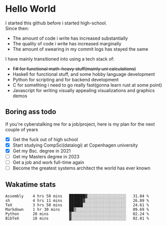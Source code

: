 # Hello World

I started this github before i started high-school.  
Since then:
- The amount of code i write has increased substantially
- The quality of code i write has increased marginally
- The amount of swearing in my commit logs has stayed the same

I have mainly transitioned into using a tech stack of:
- ~~F# for functional math-heavy stuff(mainly uni calculations)~~
- Haskell for functional stuff, and some hobby language development
- Python for scripting and for backend development
- C for something i need to go really fast(gonna learn rust at some point)
- Javascript for writing visually appealing visualizations and graphics demos

## Boring ass todo
If you're cyberstalking me for a job/project, here is my plan for the next couple of years
- [x] Get the fuck out of high school
- [x] Start studying CompSci(datalogi) at Copenhagen university
- [x] Get my Bsc. degree in 2021
- [ ] Get my Masters degree in 2023
- [ ] Get a job and work full-time again
- [ ] Become the greatest systems architect the world has ever known

## Wakatime stats
<!--START_SECTION:waka-->

```text
Assembly    4 hrs 50 mins   ███████▓░░░░░░░░░░░░░░░░░   31.04 %
sh          4 hrs 11 mins   ██████▓░░░░░░░░░░░░░░░░░░   26.89 %
TeX         3 hrs 50 mins   ██████░░░░░░░░░░░░░░░░░░░   24.61 %
Markdown    1 hr 30 mins    ██▒░░░░░░░░░░░░░░░░░░░░░░   09.69 %
Python      20 mins         ▓░░░░░░░░░░░░░░░░░░░░░░░░   02.24 %
BibTeX      18 mins         ▓░░░░░░░░░░░░░░░░░░░░░░░░   02.01 %
```

<!--END_SECTION:waka-->
